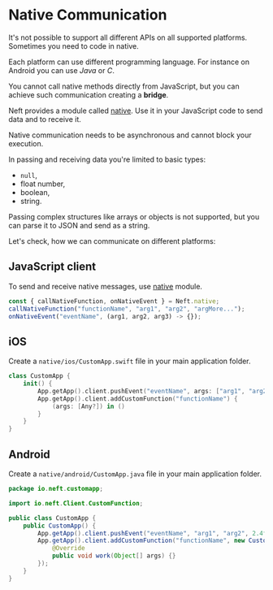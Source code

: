 # Native Communication

It's not possible to support all different APIs on all supported platforms. Sometimes you need to code in native.

Each platform can use different programming language. For instance on Android you can use *Java* or *C*.

You cannot call native methods directly from JavaScript, but you can achieve such communication creating a **bridge**.

Neft provides a module called [native](/api/native.html).
Use it in your JavaScript code to send data and to receive it.

Native communication needs to be asynchronous and cannot block your execution.

In passing and receiving data you're limited to basic types:
 - `null`,
 - float number,
 - boolean,
 - string.

Passing complex structures like arrays or objects is not supported, but you can parse it to JSON and send as a string.

Let's check, how we can communicate on different platforms:

## JavaScript client

To send and receive native messages, use [native](/api/native.html) module.

```javascript
const { callNativeFunction, onNativeEvent } = Neft.native;
callNativeFunction("functionName", "arg1", "arg2", "argMore...");
onNativeEvent("eventName", (arg1, arg2, arg3) -> {});
```

## iOS

Create a `native/ios/CustomApp.swift` file in your main application folder.

```swift
class CustomApp {
    init() {
        App.getApp().client.pushEvent("eventName", args: ["arg1", "arg2", CGFloat(2.4), nil])
        App.getApp().client.addCustomFunction("functionName") {
            (args: [Any?]) in ()
        }
    }
}
```

## Android

Create a `native/android/CustomApp.java` file in your main application folder.

```java
package io.neft.customapp;

import io.neft.Client.CustomFunction;

public class CustomApp {
    public CustomApp() {
        App.getApp().client.pushEvent("eventName", "arg1", "arg2", 2.4f, null);
        App.getApp().client.addCustomFunction("functionName", new CustomFunction() {
            @Override
            public void work(Object[] args) {}
        });
    }
}
```
